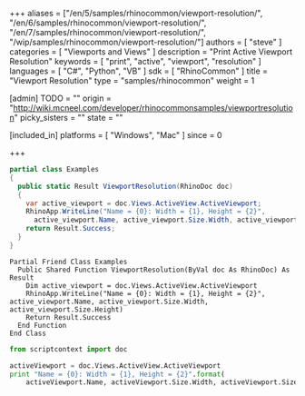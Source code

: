 +++
aliases = ["/en/5/samples/rhinocommon/viewport-resolution/", "/en/6/samples/rhinocommon/viewport-resolution/", "/en/7/samples/rhinocommon/viewport-resolution/", "/wip/samples/rhinocommon/viewport-resolution/"]
authors = [ "steve" ]
categories = [ "Viewports and Views" ]
description = "Print Active Viewport Resolution"
keywords = [ "print", "active", "viewport", "resolution" ]
languages = [ "C#", "Python", "VB" ]
sdk = [ "RhinoCommon" ]
title = "Viewport Resolution"
type = "samples/rhinocommon"
weight = 1

[admin]
TODO = ""
origin = "http://wiki.mcneel.com/developer/rhinocommonsamples/viewportresolution"
picky_sisters = ""
state = ""

[included_in]
platforms = [ "Windows", "Mac" ]
since = 0

+++

<div class="codetab-content" id="cs">

```cs
partial class Examples
{
  public static Result ViewportResolution(RhinoDoc doc)
  {
    var active_viewport = doc.Views.ActiveView.ActiveViewport;
    RhinoApp.WriteLine("Name = {0}: Width = {1}, Height = {2}",
      active_viewport.Name, active_viewport.Size.Width, active_viewport.Size.Height);
    return Result.Success;
  }
}
```

</div>


<div class="codetab-content" id="vb">

```vbnet
Partial Friend Class Examples
  Public Shared Function ViewportResolution(ByVal doc As RhinoDoc) As Result
	Dim active_viewport = doc.Views.ActiveView.ActiveViewport
	RhinoApp.WriteLine("Name = {0}: Width = {1}, Height = {2}", active_viewport.Name, active_viewport.Size.Width, active_viewport.Size.Height)
	Return Result.Success
  End Function
End Class
```

</div>


<div class="codetab-content" id="py">

```python
from scriptcontext import doc

activeViewport = doc.Views.ActiveView.ActiveViewport
print "Name = {0}: Width = {1}, Height = {2}".format(
    activeViewport.Name, activeViewport.Size.Width, activeViewport.Size.Height)
```

</div>
